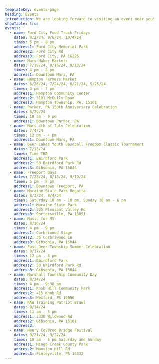 ```yaml
---
templateKey: events-page
heading: Events
introduction: We are looking forward to visiting an event near you!
showTable: true
events:
  - name: Ford City Food Truck Fridays
    dates: 8/2/24, 9/6/24, 10/4/24
    times: 5 pm - 8 pm
    address1: Ford City Memorial Park 
    address2: Ford City Rd
    address3: Ford City, PA 16226
  - name: Mars Maker Markets
    dates: 7/19/24, 8/16/24, 9/13/24
    times: 4 pm - 8 pm 
    address1: Downtown Mars, PA
  - name: Hampton Farmers Market
    dates: 6/26/24, 7/24/24, 8/21/24, 9/25/24
    times: 3 pm - 7 pm
    address1: Hampton Community Center
    address2: 3101 McCully Road
    address3: Hampton Township, PA, 15101
  - name: Parker, PA 150th Anniversary Celebration
    dates: 6/29/24
    times: 10 am - 9 pm
    address1: Downtown Parker, PA 
  - name: Mars 4th of July Celebration
    dates: 7/4/24
    times: 12 pm - 4 pm
    address1: Downtown Mars, PA
  - name: Deer Lakes Youth Baseball Freedom Classic Tournament
    dates: 7/13/24
    times: Time TBD
    address1: Bairdford Park
    address2: 50 Bairdford Park Rd
    address3: Gibsonia, PA 15044
  - name: Freeport Days
    dates: 7/23/24, 8/13/24, 9/10/24
    times: 5 pm - 8 pm
    address1: Downtown Freeport, PA
  - name: Moraine State Park Regatta
    dates: 8/3/24, 8/4/24
    times: Saturday 10 am - 10 pm, Sunday 10 am - 6 pm
    address1: Moraine State Park
    address2: 225 Pleasant Valley Rd
    address3: Portersville, PA 16051
  - name: Music for MS
    dates: 8/10/24
    times: 4 pm - 9 pm
    address1: Corbriwood Stage
    address2: 36 Corbriwood Ln
    address3: Gibsonia, PA 15044
  - name: East Deer Township Summer Celebration
    dates: 8/17/24
    times: 12 pm - 8 pm
    address1: Bairdford Park
    address2: 50 Bairdford Park Rd
    address3: Gibsonia, PA 15044
  - name: Marshall Township Community Day
    dates: 8/24/24
    times: 4 pm - 9:30 pm
    address1: Knob Hill Community Park
    address2: 415 Knob Rd
    address3: Wexford, PA 15090
  - name: RAW Training Patriot Brawl
    dates: 9/14/24
    times: 11 am - 5 pm
    address1: 2330 Wildwood Rd
    address2: Gibsonia, PA 15101
    address3: 
  - name: Henry Covered Bridge Festival
    dates: 9/21/24, 9/22/24
    times: 10 am - 5 pm Saturday and Sunday
    address1: Mingo Creek County Park
    address2: Mansion Hill Rd
    address3: Finleyville, PA 15332
---
```

